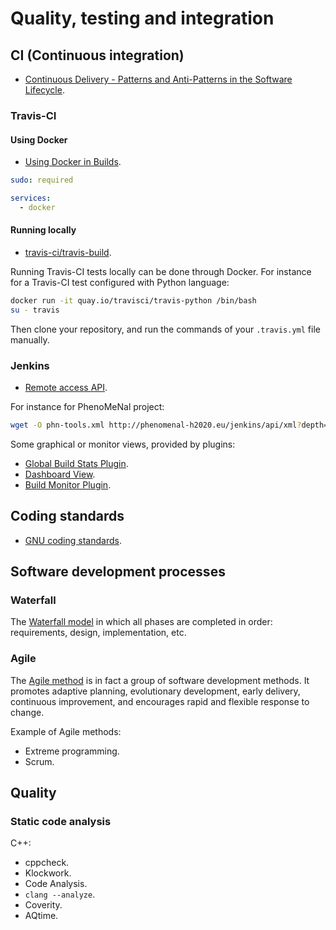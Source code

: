 Quality, testing and integration
================================

## CI (Continuous integration)

 * [Continuous Delivery - Patterns and Anti-Patterns in the Software Lifecycle](https://dzone.com/refcardz/continuous-delivery-patterns).

### Travis-CI

#### Using Docker

 * [Using Docker in Builds](https://docs.travis-ci.com/user/docker/).

```yaml
sudo: required

services:
  - docker
```

#### Running locally

 * [travis-ci/travis-build](https://github.com/travis-ci/travis-build).

Running Travis-CI tests locally can be done through Docker. For instance for a Travis-CI test configured with Python language:
```bash
docker run -it quay.io/travisci/travis-python /bin/bash
su - travis
```
Then clone your repository, and run the commands of your `.travis.yml` file manually.

### Jenkins

 * [Remote access API](https://wiki.jenkins-ci.org/display/JENKINS/Remote+access+API).

For instance for PhenoMeNal project:
```bash
wget -O phn-tools.xml http://phenomenal-h2020.eu/jenkins/api/xml?depth=1&tree=jobs
```

Some graphical or monitor views, provided by plugins:

 * [Global Build Stats Plugin](https://wiki.jenkins-ci.org/display/JENKINS/Global+Build+Stats+Plugin).
 * [Dashboard View](https://wiki.jenkins-ci.org/display/JENKINS/Dashboard+View).
 * [Build Monitor Plugin](https://wiki.jenkins-ci.org/display/JENKINS/Build+Monitor+Plugin).

## Coding standards

 * [GNU coding standards](https://www.gnu.org/prep/standards/).

## Software development processes

### Waterfall

The [Waterfall model](https://en.wikipedia.org/?title=Waterfall_model) in which all phases are completed in order: requirements, design, implementation, etc.

### Agile

The [Agile method](https://en.wikipedia.org/wiki/Agile_software_development) is in fact a group of software development methods.
It promotes adaptive planning, evolutionary development, early delivery, continuous improvement, and encourages rapid and flexible response to change.

Example of Agile methods:

 * Extreme programming.
 * Scrum.

## Quality

### Static code analysis

C++:

 * cppcheck.
 * Klockwork.
 * Code Analysis.
 * `clang --analyze`.
 * Coverity.
 * AQtime.
